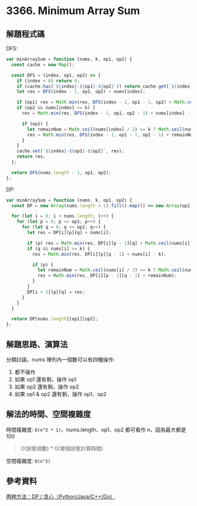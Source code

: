 # 3366. Minimum Array Sum

## 解題程式碼

DFS:

```javascript
var minArraySum = function (nums, k, op1, op2) {
  const cache = new Map();

  const DFS = (index, op1, op2) => {
    if (index < 0) return 0;
    if (cache.has(`${index}-${op1}-${op2}`)) return cache.get(`${index}-${op1}-${op2}`);
    let res = DFS(index - 1, op1, op2) + nums[index];

    if (op1) res = Math.min(res, DFS(index - 1, op1 - 1, op2) + Math.ceil(nums[index] / 2));
    if (op2 && nums[index] >= k) {
      res = Math.min(res, DFS(index - 1, op1, op2 - 1) + nums[index] - k);

      if (op1) {
        let remainNum = Math.ceil(nums[index] / 2) >= k ? Math.ceil(nums[index] / 2) - k : Math.ceil((nums[index] - k) / 2);
        res = Math.min(res, DFS(index - 1, op1 - 1, op2 - 1) + remainNum);
      }
    }
    cache.set(`${index}-${op1}-${op2}`, res);
    return res;
  };

  return DFS(nums.length - 1, op1, op2);
};
```

DP:

```javascript
var minArraySum = function (nums, k, op1, op2) {
  const DP = new Array(nums.length + 1).fill().map(() => new Array(op1 + 1).fill().map(() => new Array(op2 + 1).fill(0)));

  for (let i = 0; i < nums.length; i++) {
    for (let p = 0; p <= op1; p++) {
      for (let q = 0; q <= op2; q++) {
        let res = DP[i][p][q] + nums[i];

        if (p) res = Math.min(res, DP[i][p - 1][q] + Math.ceil(nums[i] / 2));
        if (q && nums[i] >= k) {
          res = Math.min(res, DP[i][p][q - 1] + nums[i] - k);

          if (p) {
            let remainNum = Math.ceil(nums[i] / 2) >= k ? Math.ceil(nums[i] / 2) - k : Math.ceil((nums[i] - k) / 2);
            res = Math.min(res, DP[i][p - 1][q - 1] + remainNum);
          }
        }
        DP[i + 1][p][q] = res;
      }
    }
  }

  return DP[nums.length][op1][op2];
};
```

## 解題思路、演算法

分類討論，nums 陣列內一個數可以有四種操作:

1. 都不操作
2. 如果 op1 還有剩，操作 op1
3. 如果 op2 還有剩，操作 op2
4. 如果 op1 & op2 還有剩，操作 op1、op2

## 解法的時間、空間複雜度

時間複雜度: `O(n^3 * 1)`，nums.length、op1、op2 都可看作 n，因為最大都是 100

> O(狀態個數) \* O(單個狀態計算時間)

空間複雜度: `O(n^3)`

## 參考資料

[两种方法：DP / 贪心（Python/Java/C++/Go）](https://leetcode.cn/problems/minimum-array-sum/solutions/2998867/jiao-ni-yi-bu-bu-si-kao-dpcong-ji-yi-hua-0pc5/)
